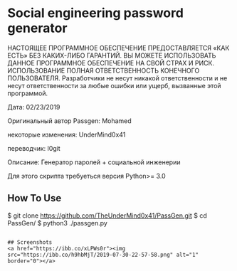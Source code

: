 # Social engineering password generator

НАСТОЯЩЕЕ ПРОГРАММНОЕ ОБЕСПЕЧЕНИЕ ПРЕДОСТАВЛЯЕТСЯ «КАК ЕСТЬ» БЕЗ КАКИХ-ЛИБО ГАРАНТИЙ. ВЫ МОЖЕТЕ ИСПОЛЬЗОВАТЬ ДАННОЕ ПРОГРАММНОЕ ОБЕСПЕЧЕНИЕ НА СВОЙ СТРАХ И РИСК. ИСПОЛЬЗОВАНИЕ ПОЛНАЯ ОТВЕТСТВЕННОСТЬ КОНЕЧНОГО ПОЛЬЗОВАТЕЛЯ. Разработчики не несут никакой ответственности и не несут ответственности за любые ошибки или ущерб, вызванные этой программой.

Дата: 02/23/2019

Оригинальный автор Passgen: Mohamed

некоторые изменения: UnderMind0x41

переводчик: l0git

Описание: Генератор паролей + социальной инженерии

Для этого скрипта требуеться версия Python>= 3.0

## How To Use
$ git clone https://github.com/TheUnderMind0x41/PassGen.git
$ cd PassGen/
$ python3 ./passgen.py
```

## Screenshots
<a href="https://ibb.co/xLPWs0r"><img
src="https://ibb.co/h9hbMjT/2019-07-30-22-57-58.png" alt="1"
border="0"></a>



